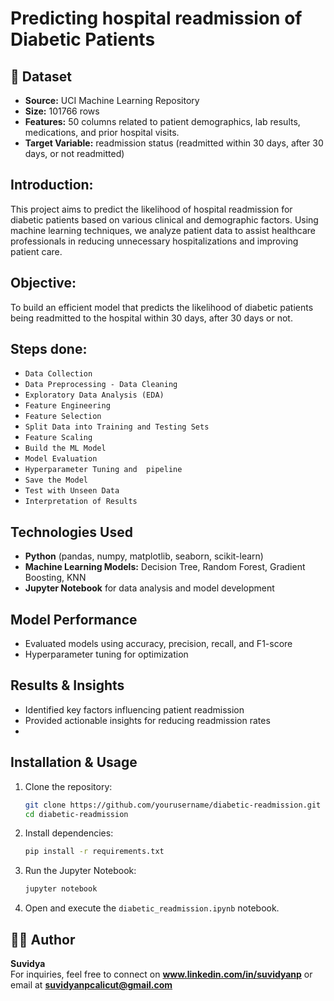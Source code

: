 # Predicting hospital readmission of Diabetic Patients

## 📂 Dataset
- **Source:** UCI Machine Learning Repository
- **Size:** 101766 rows
- **Features:** 50 columns related to patient demographics, lab results, medications, and prior hospital visits.
- **Target Variable:** readmission status (readmitted within 30 days, after 30 days, or not readmitted)

  
## Introduction:
This project aims to predict the likelihood of hospital readmission for diabetic patients based on various clinical and demographic factors. Using machine learning techniques, we analyze patient data to assist healthcare professionals in reducing unnecessary hospitalizations and improving patient care.

## Objective:
To build an efficient model that predicts the likelihood of diabetic patients being readmitted to the hospital within 30 days, after 30 days or not.

## Steps done:
  
  - `Data Collection`
  - `Data Preprocessing - Data Cleaning`
  - `Exploratory Data Analysis (EDA)`
  - `Feature Engineering`
  - `Feature Selection`
  - `Split Data into Training and Testing Sets`
  - `Feature Scaling`
  - `Build the ML Model`
  - `Model Evaluation`
  - `Hyperparameter Tuning and  pipeline`
  - `Save the Model`
  - `Test with Unseen Data`
  - `Interpretation of Results`


## Technologies Used
- **Python** (pandas, numpy, matplotlib, seaborn, scikit-learn)
- **Machine Learning Models:** Decision Tree, Random Forest, Gradient Boosting, KNN
- **Jupyter Notebook** for data analysis and model development

## Model Performance
- Evaluated models using accuracy, precision, recall, and F1-score
- Hyperparameter tuning for optimization

## Results & Insights
- Identified key factors influencing patient readmission
- Provided actionable insights for reducing readmission rates
- 
## Installation & Usage
1. Clone the repository:
   ```bash
   git clone https://github.com/yourusername/diabetic-readmission.git
   cd diabetic-readmission
   ```
2. Install dependencies:
   ```bash
   pip install -r requirements.txt
   ```
3. Run the Jupyter Notebook:
   ```bash
   jupyter notebook
   ```
4. Open and execute the `diabetic_readmission.ipynb` notebook.


## 👨‍💻 Author
**Suvidya**  
For inquiries, feel free to connect on **www.linkedin.com/in/suvidyanp** or email at **suvidyanpcalicut@gmail.com**


